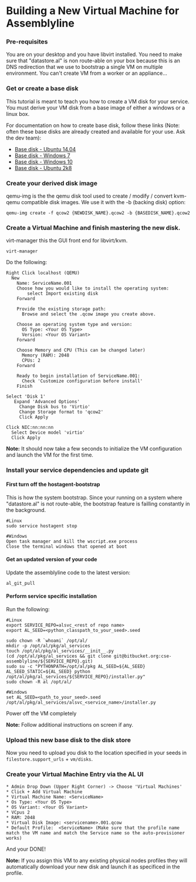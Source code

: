 # Building a New Virtual Machine for Assemblyline

### Pre-requisites

You are on your desktop and you have libvirt installed. You need to make sure that "datastore.al" is non route-able on your box because this is an DNS redirection that we use to bootstrap a single VM on multiple environment. You can't create VM from a worker or an appliance...

### Get or create a base disk

This tutorial is meant to teach you how to create a VM disk for your service. You must derive your VM disk from a base image of either a windows or a linux box.

For documentation on how to create base disk, follow these links (Note: often these base disks are already created and available for your use. Ask the dev team):

* [Base disk - Ubuntu 14.04](build_vm_base_disk_ubuntu_14.04.md)
* [Base disk - Windows 7](build_vm_base_disk_windows_7.md)
* [Base disk - Windows 10](build_vm_base_disk_windows_10.md)
* [Base disk - Ubuntu 2k8](build_vm_base_disk_windows_2k8.md)

### Create your derived disk image

qemu-img is the the qemu disk tool used to create / modify / convert kvm-qemu compatible disk images. We use it with the -b (backing disk) option:

    qemu-img create -f qcow2 {NEWDISK_NAME}.qcow2 -b {BASEDISK_NAME}.qcow2

### Create a Virtual Machine and finish mastering the new disk.

virt-manager this the GUI front end for libvirt/kvm.

    virt-manager

Do the following:

    Right Click localhost (QEMU)
      New
        Name: ServiceName.001
        Choose how you would like to install the operating system:
            select Import existing disk
        Forward

        Provide the existing storage path:
          Browse and select the .qcow image you create above.

        Choose an operating system type and version:
          OS Type: <Your OS Type>
          Version: <Your OS Variant>
        Forward

        Choose Memory and CPU (This can be changed later)
          Memory (RAM): 2048
          CPUs: 2
        Forward

        Ready to begin installation of ServiceName.001:
          Check 'Customize configuration before install'
        Finish

    Select 'Disk 1'
       Expand 'Advanced Options'
         Change Disk bus to 'Virtio'
         Change Storage format to 'qcow2'
         Click Apply

    Click NIC:nn:nn:nn
      Select Device model 'virtio'
      Click Apply

**Note:** It should now take a few seconds to initialize the VM configuration and launch the VM for the first time.

### Install your service dependencies and update git

#### First turn off the hostagent-bootstrap
This is how the system bootstrap. Since your running on a system where "datastore.al" is not route-able, the bootstrap feature is failling constantly in the background.

    #Linux
    sudo service hostagent stop

    #Windows
    Open task manager and kill the wscript.exe process
    Close the terminal windows that opened at boot

#### Get an updated version of your code
Update the assemblyline code to the latest version:

    al_git_pull

#### Perform service specific installation
Run the following:

    #Linux
    export SERVICE_REPO=alsvc_<rest of repo name>
    export AL_SEED=<python_classpath_to_your_seed>.seed

    sudo chown -R `whoami` /opt/al/
    mkdir -p /opt/al/pkg/al_services
    touch /opt/al/pkg/al_services/__init__.py
    (cd /opt/al/pkg/al_services && git clone git@bitbucket.org:cse-assemblyline/${SERVICE_REPO}.git)
    sudo su -c "PYTHONPATH=/opt/al/pkg AL_SEED=${AL_SEED} AL_SEED_STATIC=${AL_SEED} python /opt/al/pkg/al_services/${SERVICE_REPO}/installer.py"
    sudo chown -R al /opt/al/

    #Windows
    set AL_SEED=<path_to_your_seed>.seed
    /opt/al/pkg/al_services/alsvc_<service_name>/installer.py

Power off the VM completely

**Note:** Follow additional instructions on screen if any.

### Upload this new base disk to the disk store

Now you need to upload you disk to the location specified in your seeds in `filestore.support_urls` + `vm/disks`.

### Create your Virtual Machine Entry via the AL UI

    * Admin Drop Down (Upper Right Corner) -> Choose 'Virtual Machines'
    * Click + Add Virtual Machine
    * Virtual Machine Name: <ServiceName>
    * Os Type: <Your OS Type>
    * OS Variant: <Your OS Variant>
    * VCpus 2
    * RAM: 2048
    * Virtual Disk Image: <servicename>.001.qcow
    * Default Profile:  <ServiceName> (Make sure that the profile name match the VM name and match the Service name so the auto-provisioner works)

And your DONE!

**Note:** If you assign this VM to any existing physical nodes profiles they will automatically download your new disk and launch it as specificed in the profile.
